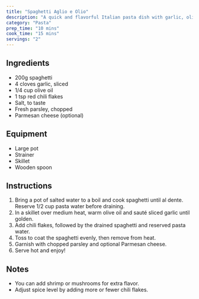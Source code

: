 ```yaml
---
title: "Spaghetti Aglio e Olio"
description: "A quick and flavorful Italian pasta dish with garlic, olive oil, and chili flakes."
category: "Pasta"
prep_time: "10 mins"
cook_time: "15 mins"
servings: "2"
---
```


## Ingredients
- 200g spaghetti
- 4 cloves garlic, sliced
- 1/4 cup olive oil
- 1 tsp red chili flakes
- Salt, to taste
- Fresh parsley, chopped
- Parmesan cheese (optional)

## Equipment
- Large pot
- Strainer
- Skillet
- Wooden spoon

## Instructions
1. Bring a pot of salted water to a boil and cook spaghetti until al dente. Reserve 1/2 cup pasta water before draining.
2. In a skillet over medium heat, warm olive oil and sauté sliced garlic until golden.
3. Add chili flakes, followed by the drained spaghetti and reserved pasta water.
4. Toss to coat the spaghetti evenly, then remove from heat.
5. Garnish with chopped parsley and optional Parmesan cheese.
6. Serve hot and enjoy!

## Notes
- You can add shrimp or mushrooms for extra flavor.
- Adjust spice level by adding more or fewer chili flakes.